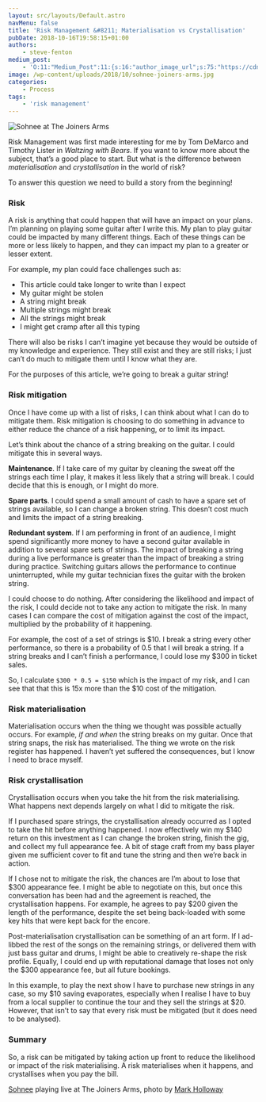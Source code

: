 ```yaml
---
layout: src/layouts/Default.astro
navMenu: false
title: 'Risk Management &#8211; Materialisation vs Crystallisation'
pubDate: 2018-10-16T19:58:15+01:00
authors:
    - steve-fenton
medium_post:
    - 'O:11:"Medium_Post":11:{s:16:"author_image_url";s:75:"https://cdn-images-1.medium.com/fit/c/400/400/1*eXkhfEuF41g5W_xnc_ydLA.jpeg";s:10:"author_url";s:38:"https://medium.com/@steve.fenton.co.uk";s:11:"byline_name";N;s:12:"byline_email";N;s:10:"cross_link";s:3:"yes";s:2:"id";s:12:"6ba4d5bf84c8";s:21:"follower_notification";s:3:"yes";s:7:"license";s:19:"all-rights-reserved";s:14:"publication_id";s:2:"-1";s:6:"status";s:5:"draft";s:3:"url";s:51:"https://medium.com/@steve.fenton.co.uk/6ba4d5bf84c8";}'
image: /wp-content/uploads/2018/10/sohnee-joiners-arms.jpg
categories:
    - Process
tags:
    - 'risk management'
---
```


![Sohnee at The Joiners Arms](/wp-content/uploads/2018/10/sohnee-joiners-arms.jpg)

Risk Management was first made interesting for me by Tom DeMarco and Timothy Lister in *Waltzing with Bears*. If you want to know more about the subject, that’s a good place to start. But what is the difference between *materialisation* and *crystallisation* in the world of risk?

To answer this question we need to build a story from the beginning!

### Risk

A risk is anything that could happen that will have an impact on your plans. I’m planning on playing some guitar after I write this. My plan to play guitar could be impacted by many different things. Each of these things can be more or less likely to happen, and they can impact my plan to a greater or lesser extent.

For example, my plan could face challenges such as:

- This article could take longer to write than I expect
- My guitar might be stolen
- A string might break
- Multiple strings might break
- All the strings might break
- I might get cramp after all this typing

There will also be risks I can’t imagine yet because they would be outside of my knowledge and experience. They still exist and they are still risks; I just can’t do much to mitigate them until I know what they are.

For the purposes of this article, we’re going to break a guitar string!

### Risk mitigation

Once I have come up with a list of risks, I can think about what I can do to mitigate them. Risk mitigation is choosing to do something in advance to either reduce the chance of a risk happening, or to limit its impact.

Let’s think about the chance of a string breaking on the guitar. I could mitigate this in several ways.

**Maintenance**. If I take care of my guitar by cleaning the sweat off the strings each time I play, it makes it less likely that a string will break. I could decide that this is enough, or I might do more.

**Spare parts**. I could spend a small amount of cash to have a spare set of strings available, so I can change a broken string. This doesn’t cost much and limits the impact of a string breaking.

**Redundant system**. If I am performing in front of an audience, I might spend significantly more money to have a second guitar available in addition to several spare sets of strings. The impact of breaking a string during a live performance is greater than the impact of breaking a string during practice. Switching guitars allows the performance to continue uninterrupted, while my guitar technician fixes the guitar with the broken string.

I could choose to do nothing. After considering the likelihood and impact of the risk, I could decide not to take any action to mitigate the risk. In many cases I can compare the cost of mitigation against the cost of the impact, multiplied by the probability of it happening.

For example, the cost of a set of strings is $10. I break a string every other performance, so there is a probability of 0.5 that I will break a string. If a string breaks and I can’t finish a performance, I could lose my $300 in ticket sales.

So, I calculate `$300 * 0.5 = $150` which is the impact of my risk, and I can see that that this is 15x more than the $10 cost of the mitigation.

### Risk materialisation

Materialisation occurs when the thing we thought was possible actually occurs. For example, *if and when* the string breaks on my guitar. Once that string snaps, the risk has materialised. The thing we wrote on the risk register has happened. I haven’t yet suffered the consequences, but I know I need to brace myself.

### Risk crystallisation

Crystallisation occurs when you take the hit from the risk materialising. What happens next depends largely on what I did to mitigate the risk.

If I purchased spare strings, the crystallisation already occurred as I opted to take the hit before anything happened. I now effectively win my $140 return on this investment as I can change the broken string, finish the gig, and collect my full appearance fee. A bit of stage craft from my bass player given me sufficient cover to fit and tune the string and then we’re back in action.

If I chose not to mitigate the risk, the chances are I’m about to lose that $300 appearance fee. I might be able to negotiate on this, but once this conversation has been had and the agreement is reached, the crystallisation happens. For example, he agrees to pay $200 given the length of the performance, despite the set being back-loaded with some key hits that were kept back for the encore.

Post-materialisation crystallisation can be something of an art form. If I ad-libbed the rest of the songs on the remaining strings, or delivered them with just bass guitar and drums, I might be able to creatively re-shape the risk profile. Equally, I could end up with reputational damage that loses not only the $300 appearance fee, but all future bookings.

In this example, to play the next show I have to purchase new strings in any case, so my $10 saving evaporates, especially when I realise I have to buy from a local supplier to continue the tour and they sell the strings at $20. However, that isn’t to say that every risk must be mitigated (but it does need to be analysed).

### Summary

So, a risk can be mitigated by taking action up front to reduce the likelihood or impact of the risk materialising. A risk materialises when it happens, and crystallises when you pay the bill.

[Sohnee](https://www.amazon.co.uk/Pictures-Angels-Explicit-Sohnee/dp/B008V4335Q/) playing live at The Joiners Arms, photo by [Mark Holloway](http://www.hollowayphotography.co.uk/)